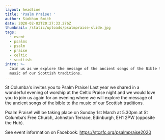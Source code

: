 ```yaml
---
layout: headline
title: 'Psalm Praise! '
author: Siobhan Smith
date: 2020-02-02T20:27:33.276Z
thumbnail: /static/uploads/psalmpraise-slide.jpg
tags:
  - event
  - psalms
  - psalm
  - praise
  - celtic
  - scottish
intro: >-
  Join us as we explore the message of the ancient songs of the Bible to the
  music of our Scottish traditions.
---
```

St Columba's invites you to Psalm Praise! Last year we shared in a wonderful evening of worship at the Celtic Praise night and we would love you to join us again for an evening where we will explore the message of the ancient songs of the bible to the music of our Scottish traditions.

Psalm Praise! will be taking place on Sunday 1st March at 5.30pm at St Columba’s Free Church, Johnston Terrace, Edinburgh, EH1 2PW (opposite the Hub). 

See event information on Facebook: https://stcsfc.org/psalmpraise2020
